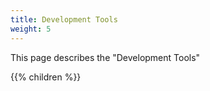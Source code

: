 ```yaml
---
title: Development Tools
weight: 5
---
```

This page describes the "Development Tools"

{{% children  %}}
